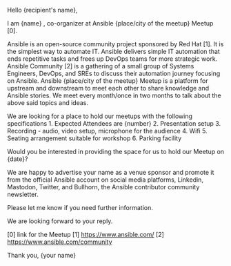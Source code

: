 Hello {recipient's name},

I am {name} , co-organizer at Ansible {place/city of the meetup} Meetup [0].

Ansible is an open-source community project sponsored by Red Hat [1]. It is the simplest way to automate IT. Ansible delivers simple IT automation that ends repetitive tasks and frees up DevOps teams for more strategic work. Ansible Community [2] is a gathering of a small group of Systems Engineers, DevOps, and SREs to discuss their automation journey focusing on Ansible. Ansible {place/city of the meetup} Meetup is a platform for upstream and downstream to meet each other to share knowledge and Ansible stories. We meet every month/once in two months to talk about the above said topics and ideas.

We are looking for a place to hold our meetups with the following specifications
    1. Expected Attendees are {number}
    2. Presentation setup
    3. Recording - audio, video setup, microphone for the audience
    4. Wifi
    5. Seating arrangement suitable for workshop
    6. Parking facility

Would you be interested in providing the space for us to hold our Meetup on {date}?

We are happy to advertise your name as a venue sponsor and promote it from the official Ansible account on social media platforms, Linkedin, Mastodon, Twitter, and Bullhorn, the Ansible contributor community newsletter.

Please let me know if you need further information.

We are looking forward to your reply.

[0] link for the Meetup
[1] https://www.ansible.com/
[2] https://www.ansible.com/community

Thank you,
{your name}
